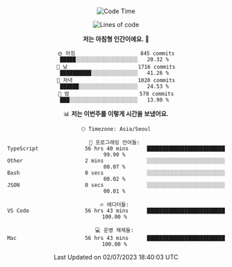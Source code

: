 <div align="center">

<br />

 <!--START_SECTION:waka-->
![Code Time](http://img.shields.io/badge/Code%20Time-935%20hrs%204%20mins-blue)

![Lines of code](https://img.shields.io/badge/%EC%A0%80%EB%8A%94%20%EC%97%AC%ED%83%9C%EA%B9%8C%EC%A7%80%20-3.6%20million%20%EC%A4%84%EC%9D%98%20%EC%BD%94%EB%93%9C%EB%A5%BC%20%EC%9E%91%EC%84%B1%ED%96%88%EC%96%B4%EC%9A%94.-blue)

**저는 아침형 인간이에요. 🐤** 

```text
🌞 아침                     845 commits         █████░░░░░░░░░░░░░░░░░░░░   20.32 % 
🌆 낮　                     1716 commits        ██████████░░░░░░░░░░░░░░░   41.26 % 
🌃 저녁                     1020 commits        ██████░░░░░░░░░░░░░░░░░░░   24.53 % 
🌙 밤　                     578 commits         ███░░░░░░░░░░░░░░░░░░░░░░   13.90 % 
```


📊 **저는 이번주를 이렇게 시간을 보냈어요.** 

```text
🕑︎ Timezone: Asia/Seoul

💬 프로그래밍 언어들: 
TypeScript               56 hrs 40 mins      █████████████████████████   99.90 % 
Other                    2 mins              ░░░░░░░░░░░░░░░░░░░░░░░░░   00.07 % 
Bash                     0 secs              ░░░░░░░░░░░░░░░░░░░░░░░░░   00.02 % 
JSON                     0 secs              ░░░░░░░░░░░░░░░░░░░░░░░░░   00.01 % 

🔥 에디터들: 
VS Code                  56 hrs 43 mins      █████████████████████████   100.00 % 

💻 운영 체제들: 
Mac                      56 hrs 43 mins      █████████████████████████   100.00 % 
```


 Last Updated on 02/07/2023 18:40:03 UTC
<!--END_SECTION:waka-->

</div>
